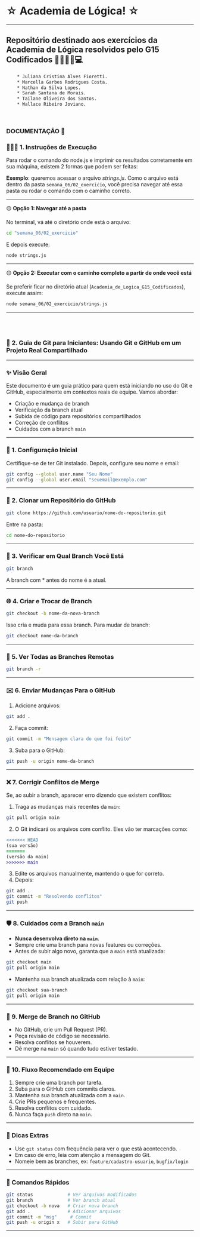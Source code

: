 # ☆ Academia de Lógica! ☆

---

## Repositório destinado aos exercícios da Academia de Lógica resolvidos pelo G15 Codificados 👩🏽‍💻👾💻
```bash
    * Juliana Cristina Alves Fioretti. 
    * Marcella Garbes Rodrigues Costa. 
    * Nathan da Silva Lopes. 
    * Sarah Santana de Morais. 
    * Tailane Oliveira dos Santos. 
    * Wallace Ribeiro Joviano. 
```

<br>

### DOCUMENTAÇÃO 📃

### 👩🏽‍💻 **1. Instruções de Execução**

Para rodar o comando do node.js e imprimir os resultados corretamente em sua máquina, existem 2 formas que podem ser feitas:

**Exemplo**: queremos acessar o arquivo *strings.js*. Como o arquivo está dentro da pasta `semana_06/02_exercicio`, você precisa navegar até essa pasta ou rodar o comando com o caminho correto.

---

🟡 **Opção 1: Navegar até a pasta**

No terminal, vá até o diretório onde está o arquivo:

```bash
cd "semana_06/02_exercicio"
```

E depois execute:

```bash
node strings.js
```

---

🟡 **Opção 2: Executar com o caminho completo a partir de onde você está**

Se preferir ficar no diretório atual (`Academia_de_Logica_G15_Codificados`), execute assim:

```bash
node semana_06/02_exercicio/strings.js
```

---

<br><br>

### 👾 **2. Guia de Git para Iniciantes: Usando Git e GitHub em um Projeto Real Compartilhado**

---

### ✨ Visão Geral

Este documento é um guia prático para quem está iniciando no uso do Git e GitHub, especialmente em contextos reais de equipe. Vamos abordar:

* Criação e mudança de branch
* Verificação da branch atual
* Subida de código para repositórios compartilhados
* Correção de conflitos
* Cuidados com a branch `main`

---

### 🔶 1. Configuração Inicial

Certifique-se de ter Git instalado. Depois, configure seu nome e email:

```bash
git config --global user.name "Seu Nome"
git config --global user.email "seuemail@exemplo.com"
```

---

### 📂 2. Clonar um Repositório do GitHub

```bash
git clone https://github.com/usuario/nome-do-repositorio.git
```

Entre na pasta:

```bash
cd nome-do-repositorio
```

---

### 🔹 3. Verificar em Qual Branch Você Está

```bash
git branch
```

A branch com \* antes do nome é a atual.

---

### 🌐 4. Criar e Trocar de Branch

```bash
git checkout -b nome-da-nova-branch
```

Isso cria e muda para essa branch. Para mudar de branch:

```bash
git checkout nome-da-branch
```

---

### 📁 5. Ver Todas as Branches Remotas

```bash
git branch -r
```

---

### ✉️ 6. Enviar Mudanças Para o GitHub

1. Adicione arquivos:

```bash
git add .
```

2. Faça commit:

```bash
git commit -m "Mensagem clara do que foi feito"
```

3. Suba para o GitHub:

```bash
git push -u origin nome-da-branch
```

---

### ❌ 7. Corrigir Conflitos de Merge

Se, ao subir a branch, aparecer erro dizendo que existem conflitos:

1. Traga as mudanças mais recentes da `main`:

```bash
git pull origin main
```

2. O Git indicará os arquivos com conflito. Eles vão ter marcações como:

```diff
<<<<<<< HEAD
(sua versão)
=======
(versão da main)
>>>>>>> main
```

3. Edite os arquivos manualmente, mantendo o que for correto.
4. Depois:

```bash
git add .
git commit -m "Resolvendo conflitos"
git push
```

---

### 🛡️ 8. Cuidados com a Branch `main`

* **Nunca desenvolva direto na `main`**.
* Sempre crie uma branch para novas features ou correções.
* Antes de subir algo novo, garanta que a `main` está atualizada:

```bash
git checkout main
git pull origin main
```

* Mantenha sua branch atualizada com relação à `main`:

```bash
git checkout sua-branch
git pull origin main
```

---

### 🔗 9. Merge de Branch no GitHub

* No GitHub, crie um Pull Request (PR).
* Peça revisão de código se necessário.
* Resolva conflitos se houverem.
* Dê merge na `main` só quando tudo estiver testado.

---

### 📅 10. Fluxo Recomendado em Equipe

1. Sempre crie uma branch por tarefa.
2. Suba para o GitHub com commits claros.
3. Mantenha sua branch atualizada com a `main`.
4. Crie PRs pequenos e frequentes.
5. Resolva conflitos com cuidado.
6. Nunca faça `push` direto na `main`.

---

### 🚀 Dicas Extras

* Use `git status` com frequência para ver o que está acontecendo.
* Em caso de erro, leia com atenção a mensagem do Git.
* Nomeie bem as branches, ex: `feature/cadastro-usuario`, `bugfix/login`

---

### 📄 Comandos Rápidos

```bash
git status             # Ver arquivos modificados
git branch             # Ver branch atual
git checkout -b nova   # Criar nova branch
git add .              # Adicionar arquivos
git commit -m "msg"     # Commit
git push -u origin x   # Subir para GitHub
```

---

